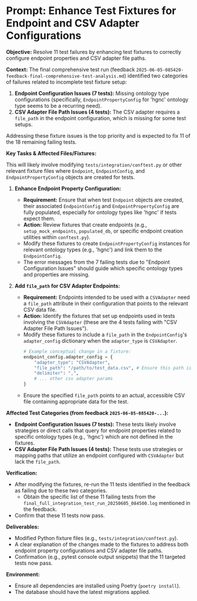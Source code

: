 # Prompt: Enhance Test Fixtures for Endpoint and CSV Adapter Configurations

**Objective:** Resolve 11 test failures by enhancing test fixtures to correctly configure endpoint properties and CSV adapter file paths.

**Context:**
The final comprehensive test run (feedback `2025-06-05-085420-feedback-final-comprehensive-test-analysis.md`) identified two categories of failures related to incomplete test fixture setup:
1.  **Endpoint Configuration Issues (7 tests):** Missing ontology type configurations (specifically, `EndpointPropertyConfig` for 'hgnc' ontology type seems to be a recurring need).
2.  **CSV Adapter File Path Issues (4 tests):** The CSV adapter requires a `file_path` in the endpoint configuration, which is missing for some test setups.

Addressing these fixture issues is the top priority and is expected to fix 11 of the 18 remaining failing tests.

**Key Tasks & Affected Files/Fixtures:**

This will likely involve modifying `tests/integration/conftest.py` or other relevant fixture files where `Endpoint`, `EndpointConfig`, and `EndpointPropertyConfig` objects are created for tests.

1.  **Enhance Endpoint Property Configuration:**
    *   **Requirement:** Ensure that when test `Endpoint` objects are created, their associated `EndpointConfig` and `EndpointPropertyConfig` are fully populated, especially for ontology types like 'hgnc' if tests expect them.
    *   **Action:** Review fixtures that create endpoints (e.g., `setup_mock_endpoints`, `populated_db`, or specific endpoint creation utilities within `conftest.py`).
    *   Modify these fixtures to create `EndpointPropertyConfig` instances for relevant ontology types (e.g., 'hgnc') and link them to the `EndpointConfig`.
    *   The error messages from the 7 failing tests due to "Endpoint Configuration Issues" should guide which specific ontology types and properties are missing.

2.  **Add `file_path` for CSV Adapter Endpoints:**
    *   **Requirement:** Endpoints intended to be used with a `CSVAdapter` need a `file_path` attribute in their configuration that points to the relevant CSV data file.
    *   **Action:** Identify the fixtures that set up endpoints used in tests involving the `CSVAdapter` (these are the 4 tests failing with "CSV Adapter File Path Issues").
    *   Modify these fixtures to include a `file_path` in the `EndpointConfig`'s `adapter_config` dictionary when the `adapter_type` is `CSVAdapter`.
        ```python
        # Example conceptual change in a fixture:
        endpoint_config.adapter_config = {
            "adapter_type": "CSVAdapter",
            "file_path": "/path/to/test_data.csv", # Ensure this path is correct for the test environment
            "delimiter": ",",
            # ... other csv adapter params
        }
        ```
    *   Ensure the specified `file_path` points to an actual, accessible CSV file containing appropriate data for the test.

**Affected Test Categories (from feedback `2025-06-05-085420-...`):**

*   **Endpoint Configuration Issues (7 tests):** These tests likely involve strategies or direct calls that query for endpoint properties related to specific ontology types (e.g., 'hgnc') which are not defined in the fixtures.
*   **CSV Adapter File Path Issues (4 tests):** These tests use strategies or mapping paths that utilize an endpoint configured with `CSVAdapter` but lack the `file_path`.

**Verification:**

*   After modifying the fixtures, re-run the 11 tests identified in the feedback as failing due to these two categories.
    *   Obtain the specific list of these 11 failing tests from the `final_full_integration_test_run_20250605_084500.log` mentioned in the feedback.
*   Confirm that these 11 tests now pass.

**Deliverables:**

*   Modified Python fixture files (e.g., `tests/integration/conftest.py`).
*   A clear explanation of the changes made to the fixtures to address both endpoint property configurations and CSV adapter file paths.
*   Confirmation (e.g., pytest console output snippets) that the 11 targeted tests now pass.

**Environment:**

*   Ensure all dependencies are installed using Poetry (`poetry install`).
*   The database should have the latest migrations applied.
